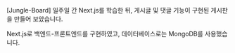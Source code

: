 [Jungle-Board]
일주일 간 Next.js를 학습한 뒤, 게시글 및 댓글 기능이 구현된 게시판을 만들어 보았습니다.

Next.js로 백엔드-프론트엔드를 구현하였고, 데이터베이스로는 MongoDB를 사용했습니다.
